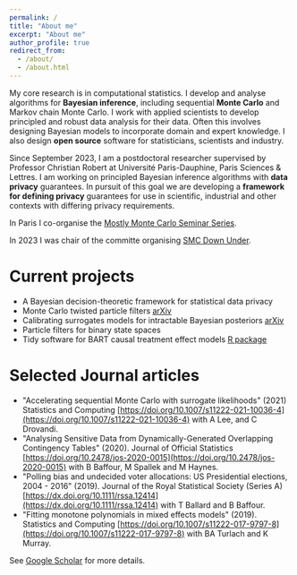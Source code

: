 ```yaml
---
permalink: /
title: "About me"
excerpt: "About me"
author_profile: true
redirect_from: 
  - /about/
  - /about.html
---
```


My core research is in computational statistics. I develop and analyse algorithms for __Bayesian inference__, including sequential __Monte Carlo__ and Markov chain Monte Carlo. I work with applied scientists to develop principled and robust data analysis for their data. Often this involves designing Bayesian models to incorporate domain and expert knowledge. I also design __open source__ software for statisticians, scientists and industry.

Since September 2023, I am a postdoctoral researcher supervised by Professor Christian Robert at Université Paris-Dauphine, Paris Sciences & Lettres. I am working on principled Bayesian inference algorithms with __data privacy__ guarantees. In pursuit of this goal we are developing a __framework for defining privacy__ guarantees for use in scientific, industrial and other contexts with differing privacy requirements.

In Paris I co-organise the [Mostly Monte Carlo Seminar Series](https://bonstats.github.io/mostlymontecarlo/).

In 2023 I was chair of the committe organising [SMC Down Under](https://research.qut.edu.au/qutcds/events/smc-down-under-23/).

Current projects
=====
* A Bayesian decision-theoretic framework for statistical data privacy
* Monte Carlo twisted particle filters [arXiv](https://arxiv.org/abs/2208.04288)
* Calibrating surrogates models for intractable Bayesian posteriors [arXiv](https://arxiv.org/abs/2211.05357)
* Particle filters for binary state spaces
* Tidy software for BART causal treatment effect models [R package](https://github.com/bonStats/tidytreatment)

Selected Journal articles
=====
* "Accelerating sequential Monte Carlo with surrogate likelihoods" (2021) Statistics and Computing [https://doi.org/10.1007/s11222-021-10036-4](https://doi.org/10.1007/s11222-021-10036-4) with A Lee, and C Drovandi. 
* "Analysing Sensitive Data from Dynamically-Generated Overlapping Contingency Tables" (2020). Journal of Official Statistics [https://doi.org/10.2478/jos-2020-0015](https://doi.org/10.2478/jos-2020-0015) with B Baffour, M Spallek and M Haynes.
* "Polling bias and undecided voter allocations: US Presidential elections, 2004 - 2016" (2019). Journal of the Royal Statistical Society (Series A) [https://dx.doi.org/10.1111/rssa.12414](https://dx.doi.org/10.1111/rssa.12414) with T Ballard and B Baffour.
* "Fitting monotone polynomials in mixed effects models" (2019). Statistics and Computing [https://doi.org/10.1007/s11222-017-9797-8](https://doi.org/10.1007/s11222-017-9797-8) with BA Turlach and K Murray.

See [Google Scholar](https://scholar.google.com/citations?user=M4N18PMAAAAJ&hl=en) for more details.
